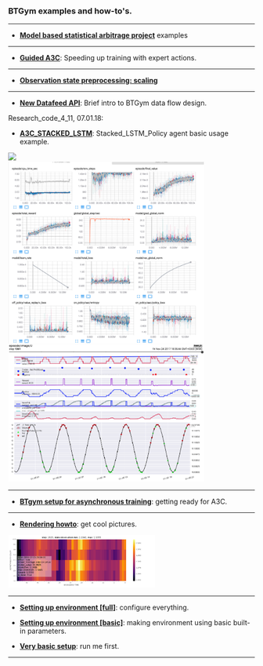 ### BTGym examples and how-to's.

****
- **[Model based statistical arbitrage project](./model_based_stat_arb)** examples

****
- **[Guided A3C](./guided_a3c.ipynb)**: Speeding up training with expert actions.

****
- **[Observation state preprocessing: scaling](./state_signal_scaling.ipynb)**

****
 - **[New Datafeed API](./data_domain_api_intro.ipynb)**: Brief intro to BTGym data flow design.

Research_code_4_11, 07.01.18:

- **[A3C_STACKED_LSTM](./unreal_stacked_lstm_strat_4_11.ipynb)**: Stacked_LSTM_Policy agent basic usage example.

[<img src="https://kismuz.github.io/btgym/_images/a3c_stacked_lstm_agent.png" width="300">](https://kismuz.github.io/btgym/_images/a3c_stacked_lstm_agent.png)  
[<img src="./img/2017-11-23_12.52.26.png" width="400">](./img/2017-11-23_12.52.26.png)
[<img src="./img/2017-11-24_18.37.50.png" width="400">](./img/2017-11-24_18.37.50.png)
****
- **[BTgym setup for asynchronous training](./async_btgym_workers.ipynb)**: getting ready for A3C.
****
- **[Rendering howto](./rendering_howto.ipynb)**: get cool pictures.
    
[<img src="./img/ag_state_magma.png" width="300">](./img/ag_state_magma.png)

****
- **[Setting up environment [full]](./setting_up_environment_full.ipynb)**: configure everything.

- **[Setting up environment [basic]](./setting_up_environment_basic.ipynb)**: making environment using basic built-in parameters.

- **[Very basic setup](./very_basic_env_setup.ipynb)**: run me first.
****

  
 